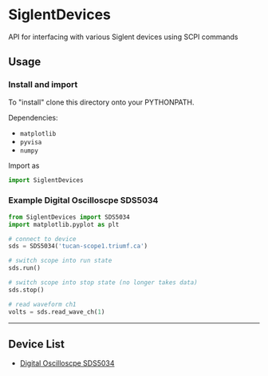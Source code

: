 # SiglentDevices
API for interfacing with various Siglent devices using SCPI commands

## Usage

### Install and import

To "install" clone this directory onto your PYTHONPATH. 

Dependencies: 

* `matplotlib`
* `pyvisa`
* `numpy`

Import as

```python
import SiglentDevices
```

### Example Digital Oscilloscpe SDS5034

```python
from SiglentDevices import SDS5034
import matplotlib.pyplot as plt

# connect to device
sds = SDS5034('tucan-scope1.triumf.ca')

# switch scope into run state
sds.run()

# switch scope into stop state (no longer takes data)
sds.stop()

# read waveform ch1
volts = sds.read_wave_ch(1)
```
---

## Device List

* [Digital Oscilloscpe SDS5034](doc/SDS5034_doc.md)